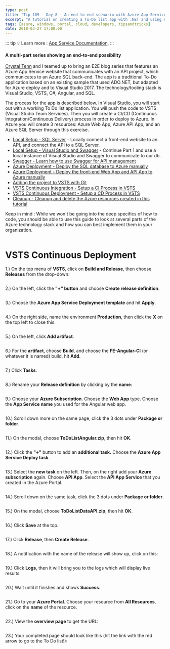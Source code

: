 ```yaml
---
type: post
title: "Tip 109 - Day 8 - An end to end scenario with Azure App Service, API Apps, SQL, VSTS and CI/CD"
excerpt: "A tutorial on creating a To-Do list app with .NET and using Azure App Service, API Apps, SQL, VSTS and CI/CD"
tags: [azure, windows, portal, cloud, developers, tipsandtricks]
date: 2018-03-27 17:00:00
---
```


::: tip
:bulb: Learn more : [App Service Documentation](https://docs.microsoft.com/azure/app-service?WT.mc_id=docs-azuredevtips-micrum).
:::

#### A multi-part series showing an end-to-end possibility

[Crystal Tenn](https://www.linkedin.com/in/crystal-tenn-6a0b9b67/) and I teamed up to bring an E2E blog series that features an Azure App Service website that communicates with an API project, which communicates to an Azure SQL back-end. The app is a traditional To-Do application based on an existing sample that used ADO.NET, but adapted for Azure deploy and to Visual Studio 2017. The technology/tooling stack is Visual Studio, VSTS, C#, Angular, and SQL. 

The process for the app is described below. In Visual Studio, you will start out with a working To Do list application. You will push the code to VSTS (Visual Studio Team Services). Then you will create a CI/CD (Continuous Integration/Continuous Delivery) process in order to deploy to Azure. In Azure you will create 3 resources: Azure Web App, Azure API App, and an Azure SQL Server through this exercise. 

* [Local Setup - SQL Server](https://microsoft.github.io/AzureTipsAndTricks/blog/tip101.html) - Locally connect a front-end website to an API, and connect the API to a SQL Server. 
* [Local Setup - Visual Studio and Swagger](https://microsoft.github.io/AzureTipsAndTricks/blog/tip102.html) - Continue Part 1 and use a local instance of Visual Studio and Swagger to communicate to our db.
* [Swagger - Learn how to use Swagger for API management](https://microsoft.github.io/AzureTipsAndTricks/blog/tip103.html)
* [Azure Deployment - Deploy the SQL database to Azure manually](https://microsoft.github.io/AzureTipsAndTricks/blog/tip104.html)
* [Azure Deployment - Deploy the front-end Web App and API App to Azure manually](https://microsoft.github.io/AzureTipsAndTricks/blog/tip105.html)
* [Adding the project to VSTS with Git](https://microsoft.github.io/AzureTipsAndTricks/blog/tip107.html) 
* [VSTS Continuous Integration - Setup a CI Process in VSTS](https://microsoft.github.io/AzureTipsAndTricks/blog/tip108.html) 
* [VSTS Continuous Deployment - Setup a CD Process in VSTS](https://microsoft.github.io/AzureTipsAndTricks/blog/tip109.html) 
* [Cleanup - Cleanup and delete the Azure resources created in this tutorial](https://microsoft.github.io/AzureTipsAndTricks/blog/tip110.html)

Keep in mind : While we won't be going into the deep specifics of how to code, you should be able to use this guide to look at several parts of the Azure technology stack and how you can best implement them in your organization. 

<img :src="$withBase('/files/todolist-diagram.png')">

# VSTS Continuous Deployment

1.) On the top menu of **VSTS**, click on **Build and Release**, then choose **Releases** from the drop-down:

<img :src="$withBase('/files/blog7-mc9.jpg')">

2.) On the left, click the **"+" button** and choose **Create release definition**. 

<img :src="$withBase('/files/blog7-mc10.jpg')">

3.) Choose the **Azure App Service Deployment template** and hit **Apply**.

<img :src="$withBase('/files/blog7-mc11a.jpg')">

4.) On the right side, name the environment **Production**, then click the **X** on the top left to close this. 

<img :src="$withBase('/files/blog7-mc12a.jpg')">
 
5.) On the left, click **Add artifact**. 

<img :src="$withBase('/files/blog7-mc12b.jpg')">

6.) For the **artifact**, choose **Build**, and choose the **FE-Angular-CI** (or whatever it is named) build, hit **Add**.

<img :src="$withBase('/files/blog7-mc12c.jpg')">

7.) Click **Tasks**.

<img :src="$withBase('/files/blog7-mc13.jpg')">

8.) Rename your **Release definition** by clicking by the **name**:

<img :src="$withBase('/files/blog7-mc14.jpg')">

9.) Choose your **Azure Subscription**. Choose the **Web App** type.  Choose the **App Service name** you used for the Angular web app. 

<img :src="$withBase('/files/blog7-mc15.jpg')">

10.) Scroll down more on the same page, click the 3 dots under **Package or folder**.

<img :src="$withBase('/files/blog7-mc16.jpg')">

11.) On the modal, choose **ToDoListAngular.zip**, then hit **OK**. 

<img :src="$withBase('/files/blog7-mc17.jpg')">

12.) Click the **"+"** button to add an **additional task.** Choose the **Azure App Service Deploy task**. 

<img :src="$withBase('/files/blog7-mc17a.jpg')">

13.) Select the **new task** on the left. Then, on the right add your **Azure subscription** again. Choose **API App**. Select the **API App Service** that you created in the Azure Portal. 

<img :src="$withBase('/files/blog7-mc18a.jpg')">

14.) Scroll down on the same task, click the 3 dots under **Package or folder**.

<img :src="$withBase('/files/blog7-mc18b.jpg')">

15.)  On the modal, choose **ToDoListDataAPI.zip**, then hit **OK**. 

<img :src="$withBase('/files/blog7-mc18c.jpg')">

16.) Click **Save** at the top. 

<img :src="$withBase('/files/blog7-mc19.jpg')">

17.) Click **Release**, then **Create Release**.

<img :src="$withBase('/files/blog7-mc20.jpg')">

18.) A notification with the name of the release will show up, click on this:

<img :src="$withBase('/files/blog7-mc21.jpg')">

19.) Click **Logs**, then it will bring you to the logs which will display live results. 

<img :src="$withBase('/files/blog7-mc22.jpg')">

20.) Wait until it finishes and shows **Success**.

<img :src="$withBase('/files/blog7-mc23.jpg')">

21.) Go to your **Azure Portal**. Choose your resource from **All Resources**, click on the **name** of the resource.  

<img :src="$withBase('/files/blog7-mc24.jpg')">

22.) View the **overview page** to get the URL:

<img :src="$withBase('/files/blog7-mc25.jpg')">

23.) Your completed page should look like this (hit the link with the red arrow to go to the To Do list!): 

<img :src="$withBase('/files/blog7-mc26.jpg')">
